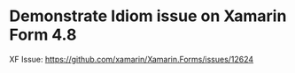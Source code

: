 # Demonstrate Idiom issue on Xamarin Form 4.8

XF Issue: https://github.com/xamarin/Xamarin.Forms/issues/12624 


 
